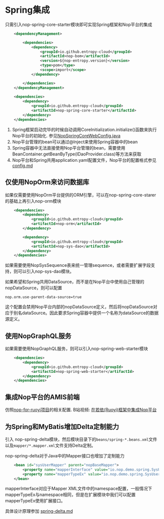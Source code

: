 # Spring集成

只需引入nop-spring-core-starter模块即可实现Spring框架和Nop平台的集成

````xml
    <dependencyManagement>

        <dependencies>
            <dependency>
                <groupId>io.github.entropy-cloud</groupId>
                <artifactId>nop-bom</artifactId>
                <version>${nop-entropy.version}</version>
                <type>pom</type>
                <scope>import</scope>
            </dependency>

        </dependencies>
    </dependencyManagement>
    
    <dependencies>
        <dependency>
            <groupId>io.github.entropy-cloud</groupId>
            <artifactId>nop-spring-core-starter</artifactId>
        </dependency>
    </dependencies>    
````

1. Spring框架启动完毕的时候自动调用CoreInitialization.initialize()函数来执行Nop平台的初始化.
参见[NopSpringCoreWebConfig.java](https://gitee.com/canonical-entropy/nop-entropy/blob/master/nop-spring/nop-spring-core-starter/src/main/java/io/nop/spring/core/autoconfig/NopSpringCoreAutoConfig.java)
2. Nop平台管理的bean可以通过@Inject来使用Spring容器中的bean
3. Spring容器中无法直接使用Nop平台管理的bean，需要使用 BeanContainer.getBeanByType(IDaoProvider.class)等方法来获取
4. Nop平台和Spring共用application.yaml配置文件，Nop平台的配置格式参见 [config.md](config.md)

## 仅使用NopOrm来访问数据库
如果仅需要使用NopOrm平台提供的ORM引擎，可以在nop-spring-core-starer的基础上再引入nop-orm模块

````xml
    <dependencies>
        <dependency>
            <groupId>io.github.entropy-cloud</groupId>
            <artifactId>nop-orm</artifactId>
        </dependency>

        <dependency>
            <groupId>io.github.entropy-cloud</groupId>
            <artifactId>nop-sys-dao</artifactId>
        </dependency>
    </dependencies>  
````
如果需要使用NopSysSequence表来统一管理sequence，或者需要扩展字段支持，则可以引入nop-sys-dao模块。

如果希望和Spring共用DataSource，而不是在Nop平台中使用自己管理的nopDataSource，则可以配置

````
nop.orm.use-parent-data-source=true
````

这个配置会禁用Nop平台内部的nopDataSource定义，然后将nopDataSource对应于别名dataSource。因此要求Spring容器中提供一个名称为dataSource的数据源定义。

## 使用NopGraphQL服务
如果需要使用NopGraphQL服务，则可以引入nop-spring-web-starter模块

````xml
    <dependencies>
        <dependency>
            <groupId>io.github.entropy-cloud</groupId>
            <artifactId>nop-spring-web-starter</artifactId>
        </dependency>
    </dependencies>    
````

## 集成Nop平台的AMIS前端
仿照[nop-for-ruoyi项目](https://gitee.com/canonical-entropy/nop-for-ruoyi)的相关配置.
B站视频: [在若依(Ruoyi)框架中集成Nop平台](https://www.bilibili.com/video/BV1Av4y157D7/)

## 为Spring和MyBatis增加Delta定制能力
引入 nop-spring-delta模块，然后模块目录下的`beans/spring-*.beans.xml`文件以及`mapper/*.mapper.xml`文件支持Delta定制。

nop-spring-delta对于Java中的Mapper接口也增加了定制能力

````xml
    <bean id="sysUserMapper" parent="nopBaseMapper">
        <property name="mapperInterface" value="io.nop.demo.spring.SysUserMapper" />
        <property name="mapperTypeEx" value="io.nop.demo.spring.SysUserMapperEx"/>
    </bean>
````

mapperInterface对应于Mapper XML文件中的namespace配置，一般情况下mapperTypeEx与namespace相同，但是在扩展模块中我们可以配置mapperTypeEx使用扩展接口。

具体设计原理参加 [spring-delta.md](spring/spring-delta.md)